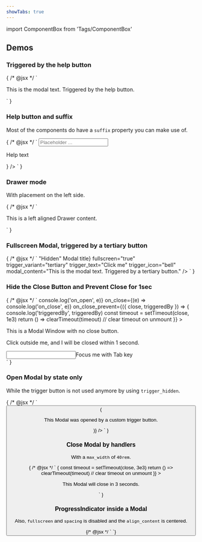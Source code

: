 ```yaml
---
showTabs: true
---
```


import ComponentBox from 'Tags/ComponentBox'

## Demos

### Triggered by the help button

<ComponentBox data-visual-test="modal-trigger-default">
	{
	/* @jsx */ `
<Modal title="Modal Title">
  <Modal.Inner spacing style_type="mint-green">
    <P>This is the modal text. Triggered by the help button.</P>
  </Modal.Inner>
</Modal>
	`
	}
</ComponentBox>

### Help button and suffix

Most of the components do have a `suffix` property you can make use of.

<ComponentBox data-visual-test="modal-help-button">
	{
	/* @jsx */ `
<Input
  label="Input"
  placeholder="Placeholder ..."
  suffix={
    <Modal>
      <Modal.Inner spacing style_type="pistachio">
        <P>Help text</P>
      </Modal.Inner>
    </Modal>
  }
/>
	`
	}
</ComponentBox>

### Drawer mode

With placement on the left side.

<ComponentBox data-visual-test="modal-drawer">
	{
	/* @jsx */ `
<Modal
  mode="drawer"
  title="Drawer Title"
  trigger_text="Open Drawer"
  trigger_title="Click me"
>
  <Modal.Inner>
    <P>This is a left aligned Drawer content.</P>
  </Modal.Inner>
</Modal>
	`
	}
</ComponentBox>

### Fullscreen Modal, triggered by a tertiary button

<ComponentBox data-visual-test="modal-fullscreen">
	{
	/* @jsx */ `
<Modal
  title={<span className="dnb-sr-only">"Hidden" Modal title</span>}
  fullscreen="true"
  trigger_variant="tertiary"
  trigger_text="Click me"
  trigger_icon="bell"
  modal_content="This is the modal text. Triggered by a tertiary button."
/>
	`
	}
</ComponentBox>

### Hide the Close Button and Prevent Close for 1sec

<ComponentBox>
	{
	/* @jsx */ `
<Modal
  title="1s close delay"
  trigger_text="Click me"
  focus_selector=".dnb-input__input:first-of-type"
  prevent_close="true"
  hide_close_button="true"
  on_open={(e) => console.log('on_open', e)}
  on_close={(e) => console.log('on_close', e)}
  on_close_prevent={({ close, triggeredBy }) => {
    console.log('triggeredBy', triggeredBy)
    const timeout = setTimeout(close, 1e3)
    return () => clearTimeout(timeout) // clear timeout on unmount
  }}
>
  <P>This is a Modal Window with no close button.</P>
  <P>Click outside me, and I will be closed within 1 second.</P>
  <Section top spacing style_type="divider">
    <Input label="Focus:">Focus me with Tab key</Input>
  </Section>
</Modal>
	`
	}
</ComponentBox>

### Open Modal by state only

While the trigger button is not used anymore by using `trigger_hidden`.

<ComponentBox>
	{
	/* @jsx */ `
<Button
  id="custom-triggerer"
  text="Custom trigger Button"
  on_click={() => (
    <Modal
      title="Modal Title"
      trigger_hidden
      open_state="opened"
      //labelled_by="custom-triggerer"
    >
      <Section spacing style_type="divider">
        <P>This Modal was opened by a custom trigger button.</P>
      </Section>
    </Modal>
  )}
/>
	`
	}
</ComponentBox>

### Close Modal by handlers

With a `max_width` of `40rem`.

<ComponentBox>
	{
	/* @jsx */ `
<Modal
  title="Auto close"
  trigger_text="Click me"
  align_content="center"
  max_width="40rem"
  close_modal={close => {
    const timeout = setTimeout(close, 3e3)
    return () => clearTimeout(timeout) // clear timeout on unmount
  }}
>
  <Section spacing style_type="emerald-green">
    <P>This Modal will close in 3 seconds.</P>
  </Section>
</Modal>
	`
	}
</ComponentBox>

### ProgressIndicator inside a Modal

Also, `fullscreen` and `spacing` is disabled and the `align_content` is centered.

<ComponentBox data-visual-test="modal-no-spacing">
	{/* @jsx */ `
<Modal
  spacing={false}
  fullscreen={false}
  align_content="centered"
  hide_close_button
  trigger_text="Show"
  prevent_close={false}
  max_width="20rem"
>
  <ProgressIndicator
    show_label
    label_direction="vertical"
    top="large"
    bottom="large"
    size="large"
  />
</Modal>
	`}
</ComponentBox>
